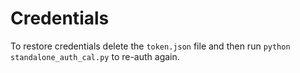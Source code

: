 # Credentials

To restore credentials delete the `token.json` file and then run `python standalone_auth_cal.py` to re-auth again.